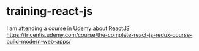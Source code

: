 # training-react-js
I am attending a course in Udemy about ReactJS
https://tricentis.udemy.com/course/the-complete-react-js-redux-course-build-modern-web-apps/
